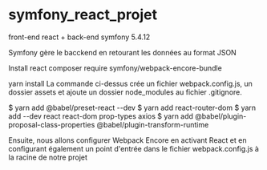 # symfony_react_projet

front-end react + back-end symfony 5.4.12

Symfony gère le bacckend en retourant les données au format JSON

Install react
composer require symfony/webpack-encore-bundle

yarn install 
La commande ci-dessus crée un fichier webpack.config.js, un dossier assets et ajoute un dossier node_modules au fichier .gitignore.

$ yarn add @babel/preset-react --dev
$ yarn add react-router-dom
$ yarn add --dev react react-dom prop-types axios
$ yarn add @babel/plugin-proposal-class-properties @babel/plugin-transform-runtime

Ensuite, nous allons configurer Webpack Encore en activant React et en configurant également un point d'entrée dans le fichier webpack.config.js à la racine de notre projet